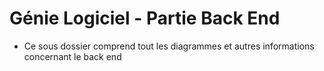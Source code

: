 # Génie Logiciel - Partie Back End

- Ce sous dossier comprend tout les diagrammes et autres informations concernant le back end
